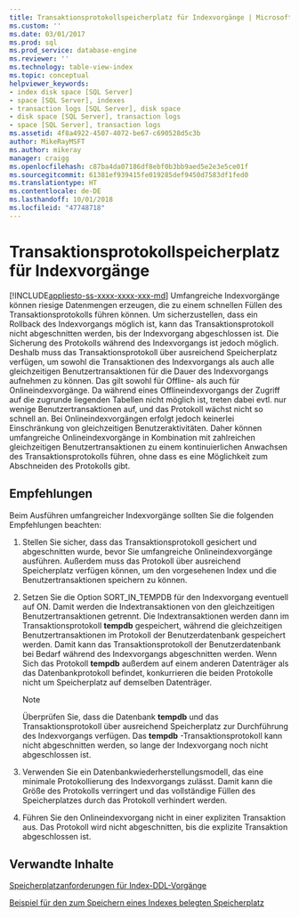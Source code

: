```yaml
---
title: Transaktionsprotokollspeicherplatz für Indexvorgänge | Microsoft-Dokumentation
ms.custom: ''
ms.date: 03/01/2017
ms.prod: sql
ms.prod_service: database-engine
ms.reviewer: ''
ms.technology: table-view-index
ms.topic: conceptual
helpviewer_keywords:
- index disk space [SQL Server]
- space [SQL Server], indexes
- transaction logs [SQL Server], disk space
- disk space [SQL Server], transaction logs
- space [SQL Server], transaction logs
ms.assetid: 4f8a4922-4507-4072-be67-c690528d5c3b
author: MikeRayMSFT
ms.author: mikeray
manager: craigg
ms.openlocfilehash: c87ba4da07186df8ebf0b3bb9aed5e2e3e5ce01f
ms.sourcegitcommit: 61381ef939415fe019285def9450d7583df1fed0
ms.translationtype: HT
ms.contentlocale: de-DE
ms.lasthandoff: 10/01/2018
ms.locfileid: "47748718"
---
```

# <a name="transaction-log-disk-space-for-index-operations"></a>Transaktionsprotokollspeicherplatz für Indexvorgänge
[!INCLUDE[appliesto-ss-xxxx-xxxx-xxx-md](../../includes/appliesto-ss-xxxx-xxxx-xxx-md.md)]
  Umfangreiche Indexvorgänge können riesige Datenmengen erzeugen, die zu einem schnellen Füllen des Transaktionsprotokolls führen können. Um sicherzustellen, dass ein Rollback des Indexvorgangs möglich ist, kann das Transaktionsprotokoll nicht abgeschnitten werden, bis der Indexvorgang abgeschlossen ist. Die Sicherung des Protokolls während des Indexvorgangs ist jedoch möglich. Deshalb muss das Transaktionsprotokoll über ausreichend Speicherplatz verfügen, um sowohl die Transaktionen des Indexvorgangs als auch alle gleichzeitigen Benutzertransaktionen für die Dauer des Indexvorgangs aufnehmen zu können. Das gilt sowohl für Offline- als auch für Onlineindexvorgänge. Da während eines Offlineindexvorgangs der Zugriff auf die zugrunde liegenden Tabellen nicht möglich ist, treten dabei evtl. nur wenige Benutzertransaktionen auf, und das Protokoll wächst nicht so schnell an. Bei Onlineindexvorgängen erfolgt jedoch keinerlei Einschränkung von gleichzeitigen Benutzeraktivitäten. Daher können umfangreiche Onlineindexvorgänge in Kombination mit zahlreichen gleichzeitigen Benutzertransaktionen zu einem kontinuierlichen Anwachsen des Transaktionsprotokolls führen, ohne dass es eine Möglichkeit zum Abschneiden des Protokolls gibt.  
  
## <a name="recommendations"></a>Empfehlungen  
 Beim Ausführen umfangreicher Indexvorgänge sollten Sie die folgenden Empfehlungen beachten:  
  
1.  Stellen Sie sicher, dass das Transaktionsprotokoll gesichert und abgeschnitten wurde, bevor Sie umfangreiche Onlineindexvorgänge ausführen. Außerdem muss das Protokoll über ausreichend Speicherplatz verfügen können, um den vorgesehenen Index und die Benutzertransaktionen speichern zu können.  
  
2.  Setzen Sie die Option SORT_IN_TEMPDB für den Indexvorgang eventuell auf ON. Damit werden die Indextransaktionen von den gleichzeitigen Benutzertransaktionen getrennt. Die Indextransaktionen werden dann im Transaktionsprotokoll **tempdb** gespeichert, während die gleichzeitigen Benutzertransaktionen im Protokoll der Benutzerdatenbank gespeichert werden. Damit kann das Transaktionsprotokoll der Benutzerdatenbank bei Bedarf während des Indexvorgangs abgeschnitten werden. Wenn Sich das Protokoll **tempdb** außerdem auf einem anderen Datenträger als das Datenbankprotokoll befindet, konkurrieren die beiden Protokolle nicht um Speicherplatz auf demselben Datenträger.  
  
    > [!NOTE]  
    >  Überprüfen Sie, dass die Datenbank **tempdb** und das Transaktionsprotokoll über ausreichend Speicherplatz zur Durchführung des Indexvorgangs verfügen. Das **tempdb** -Transaktionsprotokoll kann nicht abgeschnitten werden, so lange der Indexvorgang noch nicht abgeschlossen ist.  
  
3.  Verwenden Sie ein Datenbankwiederherstellungsmodell, das eine minimale Protokollierung des Indexvorgangs zulässt. Damit kann die Größe des Protokolls verringert und das vollständige Füllen des Speicherplatzes durch das Protokoll verhindert werden.  
  
4.  Führen Sie den Onlineindexvorgang nicht in einer expliziten Transaktion aus. Das Protokoll wird nicht abgeschnitten, bis die explizite Transaktion abgeschlossen ist.  
  
## <a name="related-content"></a>Verwandte Inhalte  
 [Speicherplatzanforderungen für Index-DDL-Vorgänge](../../relational-databases/indexes/disk-space-requirements-for-index-ddl-operations.md)  
  
 [Beispiel für den zum Speichern eines Indexes belegten Speicherplatz](../../relational-databases/indexes/index-disk-space-example.md)  
  
  
